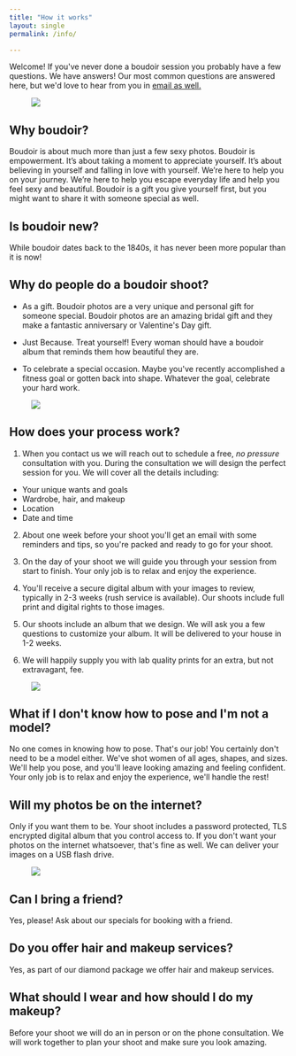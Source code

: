 ```yaml
---
title: "How it works"
layout: single
permalink: /info/

---
```


Welcome! If you've never done a boudoir session you probably have a few questions. We have answers! Our most common questions are answered here, but we'd love to hear from you in [email as well.](mailto:sales@mbphotography.net)

<figure class="full">
    <img src="/assets/images/models/cat-white-full-5.jpg">
</figure>

## Why boudoir?
Boudoir is about much more than just a few sexy photos. Boudoir is empowerment. It’s about taking a moment to appreciate yourself. It’s about believing in yourself and falling in love with yourself. We’re here to help you on your journey.  We’re here to help you escape everyday life and help you feel sexy and beautiful. Boudoir is a gift you give yourself first, but you might want to share it with someone special as well.

## Is boudoir new?
While boudoir dates back to the 1840s, it has never been more popular than it is now!

## Why do people do a boudoir shoot?
* As a gift. Boudoir photos are a very unique and personal gift for someone special. Boudoir photos are an amazing bridal gift and they make a fantastic anniversary or Valentine's Day gift.  

* Just Because. Treat yourself! Every woman should have a boudoir album that reminds them how beautiful they are.  

* To celebrate a special occasion. Maybe you've recently accomplished a fitness goal or gotten back into shape. Whatever the goal, celebrate your hard work.  

<figure class="full">
    <img src="/assets/images/models/cwlkfav.jpg">
</figure>

## How does your process work?
1. When you contact us we will reach out to schedule a free, *no pressure* consultation with you. During the consultation we will design the perfect session for you. We will cover all the details including:
* Your unique wants and goals
* Wardrobe, hair, and makeup
* Location
* Date and time

2. About one week before your shoot you'll get an email with some reminders and tips, so you're packed and ready to go for your shoot.

3. On the day of your shoot we will guide you through your session from start to finish. Your only job is to relax and enjoy the experience.

4. You'll receive a secure digital album with your images to review, typically in 2-3 weeks (rush service is available). Our shoots include full print and digital rights to those images.

5. Our shoots include an album that we design. We will ask you a few questions to customize your album.  It will be delivered to your house in 1-2 weeks.

6. We will happily supply you with lab quality prints for an extra, but not extravagant, fee.

<figure class="full">
    <img src="/assets/images/models/catelyn_black_hk-17.jpg">
</figure>

## What if I don't know how to pose and I'm not a model?
No one comes in knowing how to pose. That's our job! You certainly don't need to be a model either.  We've shot women of all ages, shapes, and sizes. We'll help you pose, and you'll leave looking amazing and feeling confident. Your only job is to relax and enjoy the experience, we'll handle the rest! 

## Will my photos be on the internet?
Only if you want them to be. Your shoot includes a password protected, TLS encrypted digital album that you control access to. If you don't want your photos on the internet whatsoever, that's fine as well.  We can deliver your images on a USB flash drive.

<figure class="full">
    <img src="/assets/images/models/cat-white-full-7.jpg">
</figure>

## Can I bring a friend?  
Yes, please! Ask about our specials for booking with a friend.

## Do you offer hair and makeup services?
Yes, as part of our diamond package we offer hair and makeup services.

## What should I wear and how should I do my makeup?
Before your shoot we will do an in person or on the phone consultation. We will work together to plan your shoot and make sure you look amazing.






